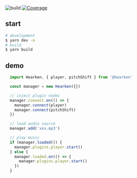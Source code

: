 ![build](https://github.com/imtaotao/hearken-next/workflows/build/badge.svg)
[![Coverage](https://img.shields.io/codecov/c/github/imtaotao/hearken-next/master.svg)](https://codecov.io/github/imtaotao/hearken-next?branch=master)

## start
```bash
# development
$ yarn dev -o
# build
$ yarn build
```

## demo
```js
  import Hearken, { player, pitchShift } from '@hearken'

  const manager = new Hearken({})

  // inject plugin nodes
  manager.connect.on(() => {
    manager.connect(player)
    manager.connect(pitchShift)
  })

  // load audio source
  manager.add('xxx.mp3')

  // play music
  if (manager.loaded()) {
    manager.plugins.player.start()
  } else {
    manager.loaded.on(() => {
      manager.plugins.player.start()
    })
  }
```
